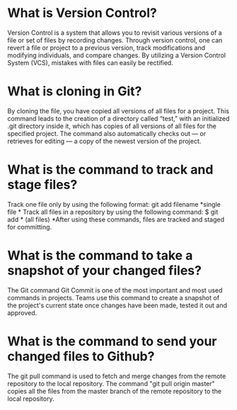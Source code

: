 # What is Version Control?
Version Control is a system that allows you to revisit various versions of a file or set of files by recording changes. Through version control, one can revert a file or project to a previous version, track modifications and modifying individuals, and compare changes. By utilizing a Version Control System (VCS), mistakes with files can easily be rectified.
 

# What is cloning in Git?
By cloning the file, you have copied all versions of all files for a project. This command leads to the creation of a directory called “test,” with an initialized .git directory inside it, which has copies of all versions of all files for the specified project. The command also automatically checks out — or retrieves for editing — a copy of the newest version of the project.
 

# What is the command to track and stage files?
Track one file only by using the following format: git add filename *single file *
Track all files in a repository by using the following command: $ git add * (all files)
*After using these commands, files are tracked and staged for committing.
# What is the command to take a snapshot of your changed files?
The Git command Git Commit is one of the most important and most used commands in projects. Teams use this command to create a snapshot of the project's current state once changes have been made, tested it out and approved.
# What is the command to send your changed files to Github?
The git pull command is used to fetch and merge changes from the remote repository to the local repository. The command "git pull origin master" copies all the files from the master branch of the remote repository to the local repository.
